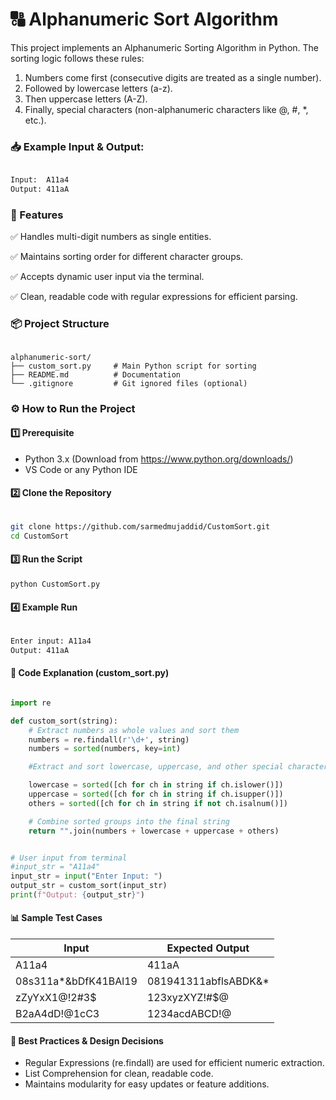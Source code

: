 # 🔠 Alphanumeric Sort Algorithm
This project implements an Alphanumeric Sorting Algorithm in Python. The sorting logic follows these rules:

1. Numbers come first (consecutive digits are treated as a single number).
2. Followed by lowercase letters (a-z).
3. Then uppercase letters (A-Z).
4. Finally, special characters (non-alphanumeric characters like @, #, *, etc.).


### 📥 Example Input & Output:
``` bash

Input:  A11a4  
Output: 411aA

```

### 🚀 Features
✅ Handles multi-digit numbers as single entities.

✅ Maintains sorting order for different character groups.

✅ Accepts dynamic user input via the terminal.

✅ Clean, readable code with regular expressions for efficient parsing.


### 📦 Project Structure

```plaintext

alphanumeric-sort/
├── custom_sort.py     # Main Python script for sorting
├── README.md          # Documentation
└── .gitignore         # Git ignored files (optional)

```

### ⚙️ How to Run the Project

#### 1️⃣ Prerequisite
- Python 3.x (Download from https://www.python.org/downloads/)
- VS Code or any Python IDE
  
#### 2️⃣ Clone the Repository

```bash

git clone https://github.com/sarmedmujaddid/CustomSort.git
cd CustomSort
```

#### 3️⃣ Run the Script

```bash
python CustomSort.py
```


#### 4️⃣ Example Run

```bash

Enter input: A11a4
Output: 411aA
```

#### 📝 Code Explanation (custom_sort.py)

```python

import re

def custom_sort(string):
    # Extract numbers as whole values and sort them
    numbers = re.findall(r'\d+', string)
    numbers = sorted(numbers, key=int)

    #Extract and sort lowercase, uppercase, and other special characters separately

    lowercase = sorted([ch for ch in string if ch.islower()])
    uppercase = sorted([ch for ch in string if ch.isupper()])
    others = sorted([ch for ch in string if not ch.isalnum()])

    # Combine sorted groups into the final string
    return "".join(numbers + lowercase + uppercase + others)


# User input from terminal
#input_str = "A11a4"
input_str = input("Enter Input: ")
output_str = custom_sort(input_str)
print(f"Output: {output_str}")

```

#### 📊 Sample Test Cases

| Input	|                    Expected Output |
| -------------              | ------------- |
| A11a4 |                              411aA |
| 08s311a*&bDfK41BAl19 | 081941311abflsABDK&* |
| zZyYxX1@!2#3$	| 123xyzXYZ!#$@ |
| B2aA4dD!@1cC3 |	1234acdABCD!@ |


#### 🔐 Best Practices & Design Decisions
- Regular Expressions (re.findall) are used for efficient numeric extraction.
- List Comprehension for clean, readable code.
- Maintains modularity for easy updates or feature additions.

